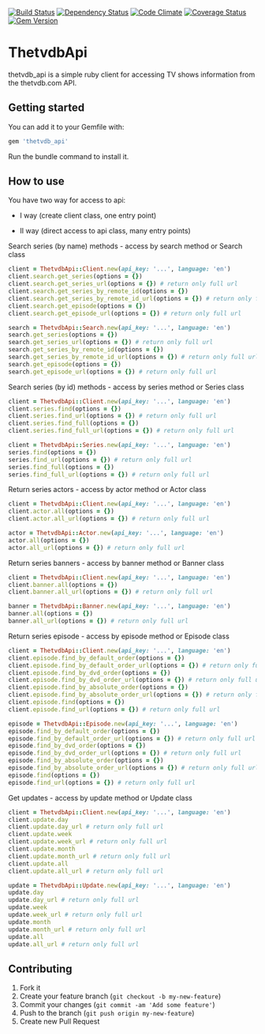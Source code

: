 [![Build Status](https://travis-ci.org/wafcio/thetvdb_api.png?branch=master)](https://travis-ci.org/wafcio/thetvdb_api)
[![Dependency Status](https://gemnasium.com/wafcio/thetvdb_api.png)](https://gemnasium.com/wafcio/thetvdb_api)
[![Code Climate](https://codeclimate.com/github/wafcio/thetvdb_api.png)](https://codeclimate.com/github/wafcio/thetvdb_api)
[![Coverage Status](https://coveralls.io/repos/wafcio/thetvdb_api/badge.png)](https://coveralls.io/r/wafcio/thetvdb_api)
[![Gem Version](https://badge.fury.io/rb/thetvdb_api.png)](http://badge.fury.io/rb/thetvdb_api)

# ThetvdbApi

thetvdb_api is a simple ruby client for accessing TV shows information from the thetvdb.com API.

## Getting started

You can add it to your Gemfile with:

```ruby
gem 'thetvdb_api'
```

Run the bundle command to install it.

## How to use

You have two way for access to api:

* I way (create client class, one entry point)

* II way (direct access to api class, many entry points)

Search series (by name) methods - access by search method or Search class

```ruby
client = ThetvdbApi::Client.new(api_key: '...', language: 'en')
client.search.get_series(options = {})
client.search.get_series_url(options = {}) # return only full url
client.search.get_series_by_remote_id(options = {})
client.search.get_series_by_remote_id_url(options = {}) # return only full url
client.search.get_episode(options = {})
client.search.get_episode_url(options = {}) # return only full url
```

```ruby
search = ThetvdbApi::Search.new(api_key: '...', language: 'en')
search.get_series(options = {})
search.get_series_url(options = {}) # return only full url
search.get_series_by_remote_id(options = {})
search.get_series_by_remote_id_url(options = {}) # return only full url
search.get_episode(options = {})
search.get_episode_url(options = {}) # return only full url
```

Search series (by id) methods - access by series method or Series class

```ruby
client = ThetvdbApi::Client.new(api_key: '...', language: 'en')
client.series.find(options = {})
client.series.find_url(options = {}) # return only full url
client.series.find_full(options = {})
client.series.find_full_url(options = {}) # return only full url
```

```ruby
client = ThetvdbApi::Series.new(api_key: '...', language: 'en')
series.find(options = {})
series.find_url(options = {}) # return only full url
series.find_full(options = {})
series.find_full_url(options = {}) # return only full url
```

Return series actors - access by actor method or Actor class

```ruby
client = ThetvdbApi::Client.new(api_key: '...', language: 'en')
client.actor.all(options = {})
client.actor.all_url(options = {}) # return only full url
```

```ruby
actor = ThetvdbApi::Actor.new(api_key: '...', language: 'en')
actor.all(options = {})
actor.all_url(options = {}) # return only full url
```

Return series banners - access by banner method or Banner class

```ruby
client = ThetvdbApi::Client.new(api_key: '...', language: 'en')
client.banner.all(options = {})
client.banner.all_url(options = {}) # return only full url
```

```ruby
banner = ThetvdbApi::Banner.new(api_key: '...', language: 'en')
banner.all(options = {})
banner.all_url(options = {}) # return only full url
```

Return series episode - access by episode method or Episode class

```ruby
client = ThetvdbApi::Client.new(api_key: '...', language: 'en')
client.episode.find_by_default_order(options = {})
client.episode.find_by_default_order_url(options = {}) # return only full url
client.episode.find_by_dvd_order(options = {})
client.episode.find_by_dvd_order_url(options = {}) # return only full url
client.episode.find_by_absolute_order(options = {})
client.episode.find_by_absolute_order_url(options = {}) # return only full url
client.episode.find(options = {})
client.episode.find_url(options = {}) # return only full url
```

```ruby
episode = ThetvdbApi::Episode.new(api_key: '...', language: 'en')
episode.find_by_default_order(options = {})
episode.find_by_default_order_url(options = {}) # return only full url
episode.find_by_dvd_order(options = {})
episode.find_by_dvd_order_url(options = {}) # return only full url
episode.find_by_absolute_order(options = {})
episode.find_by_absolute_order_url(options = {}) # return only full url
episode.find(options = {})
episode.find_url(options = {}) # return only full url
```

Get updates - access by update method or Update class

```ruby
client = ThetvdbApi::Client.new(api_key: '...', language: 'en')
client.update.day
client.update.day_url # return only full url
client.update.week
client.update.week_url # return only full url
client.update.month
client.update.month_url # return only full url
client.update.all
client.update.all_url # return only full url
```

```ruby
update = ThetvdbApi::Update.new(api_key: '...', language: 'en')
update.day
update.day_url # return only full url
update.week
update.week_url # return only full url
update.month
update.month_url # return only full url
update.all
update.all_url # return only full url
```

## Contributing

1. Fork it
2. Create your feature branch (`git checkout -b my-new-feature`)
3. Commit your changes (`git commit -am 'Add some feature'`)
4. Push to the branch (`git push origin my-new-feature`)
5. Create new Pull Request
